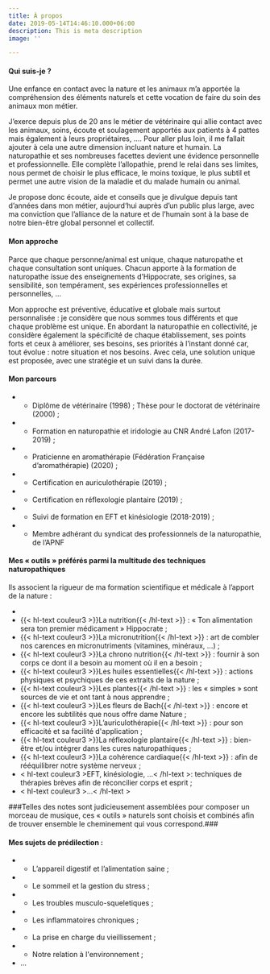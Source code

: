 ```yaml
---
title: À propos
date: 2019-05-14T14:46:10.000+06:00
description: This is meta description
image: ''

---
```

#### Qui suis-je ?

Une enfance en contact avec la nature et les animaux m’a apportée la compréhension des éléments naturels et cette vocation de faire du soin des animaux mon métier.

J’exerce depuis plus de 20 ans le métier de vétérinaire qui allie contact avec les animaux, soins, écoute et soulagement apportés aux patients à 4 pattes mais également à leurs propriétaires, .... Pour aller plus loin, il me fallait ajouter à cela une autre dimension incluant nature et humain. La naturopathie et ses nombreuses facettes devient une évidence personnelle et professionnelle. Elle complète l’allopathie, prend le relai dans ses limites, nous permet de choisir le plus efficace, le moins toxique, le plus subtil et permet une autre vision de la maladie et du malade humain ou animal.

Je propose donc écoute, aide et conseils que je divulgue depuis tant d’années dans mon métier, aujourd‘hui auprès d’un public plus large, avec ma conviction que l’alliance de la nature et de l’humain sont à la base de notre bien-être global personnel et collectif.

#### Mon approche

Parce que chaque personne/animal est unique, chaque naturopathe et chaque consultation sont uniques. Chacun apporte à la formation de naturopathe issue des enseignements d’Hippocrate, ses origines, sa sensibilité, son tempérament, ses expériences professionnelles et personnelles, ...

Mon approche est préventive, éducative et globale mais surtout personnalisée : je considère que nous sommes tous différents et que chaque problème est unique. En abordant la naturopathie en collectivité, je considère également la spécificité de chaque établissement, ses points forts et ceux à améliorer, ses besoins, ses priorités à l’instant donné car, tout évolue : notre situation et nos besoins. Avec cela, une solution unique est proposée, avec une stratégie et un suivi dans la durée.

#### Mon parcours

* 
  * Diplôme de vétérinaire (1998) ; Thèse pour le doctorat de vétérinaire (2000) ;
* 
  * Formation en naturopathie et iridologie au CNR André Lafon (2017-2019) ;
* 
  * Praticienne en aromathérapie (Fédération Française d’aromathérapie) (2020) ;
* 
  * Certification en auriculothérapie (2019) ;
* 
  * Certification en réflexologie plantaire (2019) ;
* 
  * Suivi de formation en EFT et kinésiologie (2018-2019) ;
* 
  * Membre adhérant du syndicat des professionnels de la naturopathie, de l’APNF

#### Mes « outils » préférés parmi la multitude des techniques naturopathiques

Ils associent la rigueur de ma formation scientifique et médicale à l’apport de la nature :

* 
* {{< hl-text couleur3 >}}La nutrition{{< /hl-text >}} : « Ton alimentation sera ton premier médicament » Hippocrate ;
* {{< hl-text couleur3 >}}La micronutrition{{< /hl-text >}} : art de combler nos carences en micronutriments (vitamines, minéraux, …) ;
* {{< hl-text couleur3 >}}La chrono nutrition{{< /hl-text >}} : fournir à son corps ce dont il a besoin au moment où il en a besoin ;
* {{< hl-text couleur3 >}}Les huiles essentielles{{< /hl-text >}} : actions physiques et psychiques de ces extraits de la nature ;
* {{< hl-text couleur3 >}}Les plantes{{< /hl-text >}} : les « simples » sont sources de vie et ont tant à nous apprendre ;
* {{< hl-text couleur3 >}}Les fleurs de Bach{{< /hl-text >}} : encore et encore les subtilités que nous offre dame Nature ;
* {{< hl-text couleur3 >}}L’auriculothérapie{{< /hl-text >}} : pour son efficacité et sa facilité d'application  ;
* {{< hl-text couleur3 >}}La réflexologie plantaire{{< /hl-text >}} : bien-être et/ou intégrer dans les cures naturopathiques ;
* {{< hl-text couleur3 >}}La cohérence cardiaque{{< /hl-text >}} : afin de rééquilibrer notre système nerveux ;
* < hl-text couleur3 >EFT, kinésiologie, ...< /hl-text >: techniques de thérapies brèves afin de réconcilier corps et esprit ;
* < hl-text couleur3 >...< /hl-text >

\###Telles des notes sont judicieusement assemblées pour composer un morceau de musique, ces « outils » naturels sont choisis et combinés afin de trouver ensemble le cheminement qui vous correspond.###

#### Mes sujets de prédilection :

* 
  * L’appareil digestif et l’alimentation saine ;
* 
  * Le sommeil et la gestion du stress ;
* 
  * Les troubles musculo-squeletiques ;
* 
  * Les inflammatoires chroniques ;
* 
  * La prise en charge du vieillissement ;
* 
  * Notre relation à l'environnement ;
* ...